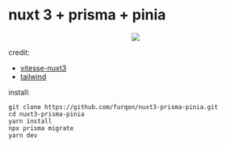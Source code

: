 # nuxt 3 + prisma + pinia

<p align="center">
  <img src="https://i.postimg.cc/K87CLdQk/Screen-Shot-2021-11-18-at-12-26-02.png">
</p>

credit: 
- [vitesse-nuxt3](https://github.com/antfu/vitesse-nuxt3)
- [tailwind](https://www.youtube.com/watch?v=iNDvh7O2WZM)

install: 
```
git clone https://github.com/furqon/nuxt3-prisma-pinia.git
cd nuxt3-prisma-pinia
yarn install
npx prisma migrate
yarn dev
```
